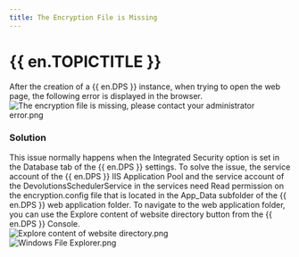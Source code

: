 ```yaml
---
title: The Encryption File is Missing
---
```

# {{ en.TOPICTITLE }}
After the creation of a {{ en.DPS }} instance, when trying to open the web page, the following error is displayed in the browser.  
![The encryption file is missing, please contact your administrator error.png](/img/en/kb/kb8000.png)
### Solution
This issue normally happens when the Integrated Security option is set in the Database tab of the {{ en.DPS }} settings.
To solve the issue, the service account of the {{ en.DPS }} IIS Application Pool and the service account of the DevolutionsSchedulerService in the services need Read permission on the encryption.config file that is located in the App_Data subfolder of the {{ en.DPS }} web application folder.
To navigate to the web application folder, you can use the Explore content of website directory button from the {{ en.DPS }} Console.  
![Explore content of website directory.png](/img/en/kb/kb8001.png)  
![Windows File Explorer.png](/img/en/kb/kb8002.png)
